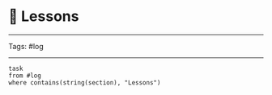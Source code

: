 # 🌈 Lessons

---

Tags: #log

---

```dataview
task
from #log
where contains(string(section), "Lessons")
```